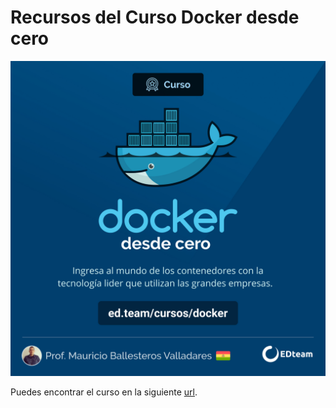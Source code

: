 # Recursos del Curso Docker desde cero

![Docker Poster](./image.png)

Puedes encontrar el curso en la siguiente [url](https://ed.team/cursos/docker).